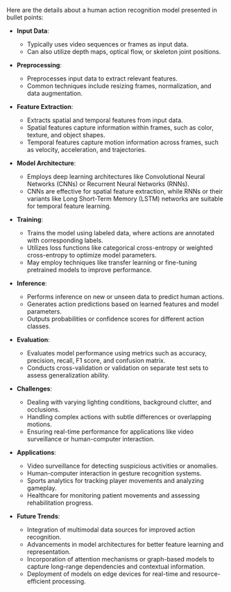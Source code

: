 Here are the details about a human action recognition model presented in bullet points:

- **Input Data**:
  - Typically uses video sequences or frames as input data.
  - Can also utilize depth maps, optical flow, or skeleton joint positions.

- **Preprocessing**:
  - Preprocesses input data to extract relevant features.
  - Common techniques include resizing frames, normalization, and data augmentation.

- **Feature Extraction**:
  - Extracts spatial and temporal features from input data.
  - Spatial features capture information within frames, such as color, texture, and object shapes.
  - Temporal features capture motion information across frames, such as velocity, acceleration, and trajectories.

- **Model Architecture**:
  - Employs deep learning architectures like Convolutional Neural Networks (CNNs) or Recurrent Neural Networks (RNNs).
  - CNNs are effective for spatial feature extraction, while RNNs or their variants like Long Short-Term Memory (LSTM) networks are suitable for temporal feature learning.

- **Training**:
  - Trains the model using labeled data, where actions are annotated with corresponding labels.
  - Utilizes loss functions like categorical cross-entropy or weighted cross-entropy to optimize model parameters.
  - May employ techniques like transfer learning or fine-tuning pretrained models to improve performance.

- **Inference**:
  - Performs inference on new or unseen data to predict human actions.
  - Generates action predictions based on learned features and model parameters.
  - Outputs probabilities or confidence scores for different action classes.

- **Evaluation**:
  - Evaluates model performance using metrics such as accuracy, precision, recall, F1 score, and confusion matrix.
  - Conducts cross-validation or validation on separate test sets to assess generalization ability.

- **Challenges**:
  - Dealing with varying lighting conditions, background clutter, and occlusions.
  - Handling complex actions with subtle differences or overlapping motions.
  - Ensuring real-time performance for applications like video surveillance or human-computer interaction.

- **Applications**:
  - Video surveillance for detecting suspicious activities or anomalies.
  - Human-computer interaction in gesture recognition systems.
  - Sports analytics for tracking player movements and analyzing gameplay.
  - Healthcare for monitoring patient movements and assessing rehabilitation progress.

- **Future Trends**:
  - Integration of multimodal data sources for improved action recognition.
  - Advancements in model architectures for better feature learning and representation.
  - Incorporation of attention mechanisms or graph-based models to capture long-range dependencies and contextual information.
  - Deployment of models on edge devices for real-time and resource-efficient processing.
